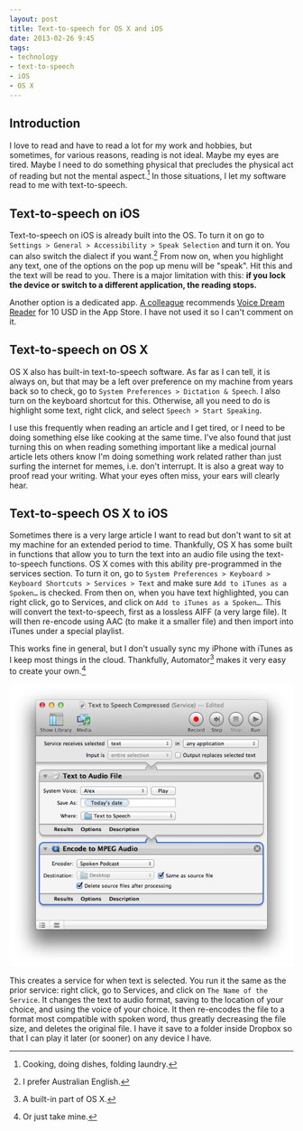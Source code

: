 ```yaml
---
layout: post
title: Text-to-speech for OS X and iOS
date: 2013-02-26 9:45  
tags:
- technology
- text-to-speech
- iOS
- OS X
---
```


## Introduction ##

I love to read and have to read a lot for my work and hobbies, but sometimes, for various reasons, reading is not ideal. Maybe my eyes are tired. Maybe I need to do something physical that precludes the physical act of reading but not the mental aspect.[^201302261054] In those situations, I let my software read to me with text-to-speech. 

## Text-to-speech on iOS ##

Text-to-speech on iOS is already built into the OS. To turn it on go to `Settings > General > Accessibility > Speak Selection` and turn it on. You can also switch the dialect if you want.[^1302260948] From now on, when you highlight any text, one of the options on the pop up menu will be "speak". Hit this and the text will be read to you. There is a major limitation with this: **if you lock the device or switch to a different application, the reading stops.**

Another option is a dedicated app. [A colleague](https://twitter.com/SiMBa37) recommends [Voice Dream Reader](https://itunes.apple.com/us/app/voice-dream-reader-text-to/id496177674?mt=8&partnerId=30&siteID=l8AT4zEd6Ao) for 10 USD in the App Store. I have not used it so I can't comment on it.

## Text-to-speech on OS X ##

OS X also has built-in text-to-speech software. As far as I can tell, it is always on, but that may be a left over preference on my machine from years back so to check, go to  `System Preferences > Dictation & Speech`. I also turn on the keyboard shortcut for this. Otherwise, all you need to do is highlight some text, right click, and select `Speech > Start Speaking`. 

I use this frequently when reading an article and I get tired, or I need to be doing something else like cooking at the same time. I've also found that just turning this on when reading something important like a medical journal article lets others know I'm doing something work related rather than just surfing the internet for memes, i.e. don't interrupt. It is also a great way to proof read your writing. What your eyes often miss, your ears will clearly hear.

## Text-to-speech OS X to iOS ##

Sometimes there is a very large article I want to read but don't want to sit at my machine for an extended period to time. Thankfully, OS X has some built in functions that allow you to turn the text into an audio file using the text-to-speech functions. OS X comes with this ability pre-programmed in the services section. To turn it on, go to `System Preferences > Keyboard > Keyboard Shortcuts > Services > Text` and make sure `Add to iTunes as a Spoken…` is checked. From then on, when you have text highlighted, you can right click, go to Services, and click on `Add to iTunes as a Spoken…`. This will convert the text-to-speech, first as a lossless AIFF (a very large file). It will then re-encode using AAC (to make it a smaller file) and then import into iTunes under a special playlist. 

This works fine in general, but I don't usually sync my iPhone with iTunes as I keep most things in the cloud. Thankfully, Automator[^1302261013] makes it very easy to create your own.[^201302261023]

[![](/images/AutomatorTTS.png)](/images/AutomatorTTS.png) 

This creates a service for when text is selected. You run it the same as the prior service: right click, go to Services, and click on `The Name of the Service`. It changes the text to audio format, saving to the location of your choice, and using the voice of your choice. It then re-encodes the file to a format most compatible with spoken word, thus greatly decreasing the file size, and deletes the original file. I have it save to a folder inside Dropbox so that I can play it later (or sooner) on any device I have.

[^1302260948]:  I prefer Australian English.

[^1302261013]:  A built-in part of OS X.

[^201302261023]: Or just take mine.

[^201302261054]: Cooking, doing dishes, folding laundry.